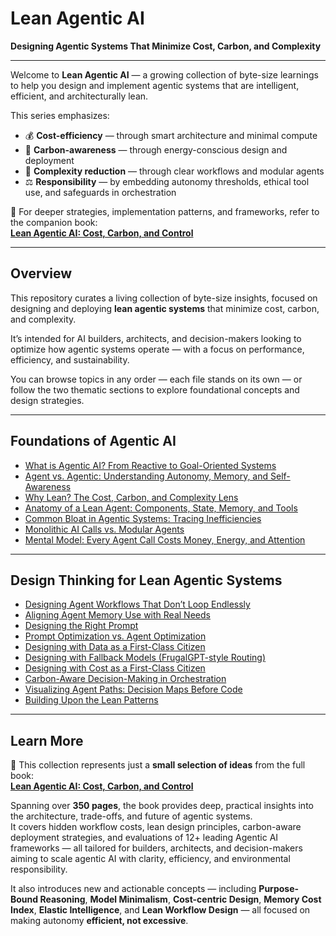 # Lean Agentic AI  
**Designing Agentic Systems That Minimize Cost, Carbon, and Complexity**

---

Welcome to **Lean Agentic AI** — a growing collection of byte-size learnings to help you design and implement agentic systems that are intelligent, efficient, and architecturally lean.

This series emphasizes:

- 💰 **Cost-efficiency** — through smart architecture and minimal compute  
- 🌱 **Carbon-awareness** — through energy-conscious design and deployment  
- 🧠 **Complexity reduction** — through clear workflows and modular agents  
- ⚖️ **Responsibility** — by embedding autonomy thresholds, ethical tool use, and safeguards in orchestration

📖 For deeper strategies, implementation patterns, and frameworks, refer to the companion book:  
[**Lean Agentic AI: Cost, Carbon, and Control**](https://leanagenticai.com/)

---

## Overview

This repository curates a living collection of byte-size insights, focused on designing and deploying **lean agentic systems** that minimize cost, carbon, and complexity.

It’s intended for AI builders, architects, and decision-makers looking to optimize how agentic systems operate — with a focus on performance, efficiency, and sustainability.

You can browse topics in any order — each file stands on its own — or follow the two thematic sections to explore foundational concepts and design strategies.

---

## Foundations of Agentic AI

- [What is Agentic AI? From Reactive to Goal-Oriented Systems](foundation-agentic-ai/what-is-agentic-ai.md)  
- [Agent vs. Agentic: Understanding Autonomy, Memory, and Self-Awareness](foundation-agentic-ai/agent-vs-agentic.md)  
- [Why Lean? The Cost, Carbon, and Complexity Lens](foundation-agentic-ai/why-lean-agentic-ai.md)  
- [Anatomy of a Lean Agent: Components, State, Memory, and Tools](foundation-agentic-ai/anatomy-of-a-lean-agent.md)  
- [Common Bloat in Agentic Systems: Tracing Inefficiencies](foundation-agentic-ai/common-bloat-in-agentic-systems.md)  
- [Monolithic AI Calls vs. Modular Agents](foundation-agentic-ai/monolithic-vs-modular-agents.md)  
- [Mental Model: Every Agent Call Costs Money, Energy, and Attention](foundation-agentic-ai/mental-model-agent-call-cost.md)

---

## Design Thinking for Lean Agentic Systems

- [Designing Agent Workflows That Don’t Loop Endlessly](lean-agentic-design-thinking/designing-agent-workflows.md)  
- [Aligning Agent Memory Use with Real Needs](lean-agentic-design-thinking/aligning-agent-memory-use.md)  
- [Designing the Right Prompt](lean-agentic-design-thinking/designing-the-right-prompt.md)  
- [Prompt Optimization vs. Agent Optimization](lean-agentic-design-thinking/prompt-vs-agent-optimization.md)  
- [Designing with Data as a First-Class Citizen](lean-agentic-design-thinking/designing-with-data.md)  
- [Designing with Fallback Models (FrugalGPT-style Routing)](lean-agentic-design-thinking/designing-with-fallback-models.md)  
- [Designing with Cost as a First-Class Citizen](lean-agentic-design-thinking/designing-with-cost.md)  
- [Carbon-Aware Decision-Making in Orchestration](lean-agentic-design-thinking/carbon-aware-orchestration.md)  
- [Visualizing Agent Paths: Decision Maps Before Code](lean-agentic-design-thinking/visualizing-agent-paths.md)  
- [Building Upon the Lean Patterns](lean-agentic-design-thinking/building-upon-lean-patterns.md)

---

## Learn More

📖 This collection represents just a **small selection of ideas** from the full book:  
**[Lean Agentic AI: Cost, Carbon, and Control](https://leanagenticai.com/)**

Spanning over **350 pages**, the book provides deep, practical insights into the architecture, trade-offs, and future of agentic systems.  
It covers hidden workflow costs, lean design principles, carbon-aware deployment strategies, and evaluations of 12+ leading Agentic AI frameworks — all tailored for builders, architects, and decision-makers aiming to scale agentic AI with clarity, efficiency, and environmental responsibility. 

It also introduces new and actionable concepts — including **Purpose-Bound Reasoning**, **Model Minimalism**, **Cost-centric Design**, **Memory Cost Index**, **Elastic Intelligence**, and **Lean Workflow Design** — all focused on making autonomy **efficient, not excessive**.

